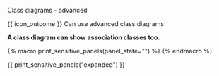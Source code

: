 <span id="title">Class diagrams - advanced</span>

<span id="prereqs"><panel src="../classDiagramsIntermediate/unit-inElsewhere-asFlat.md" boilerplate header="%%{{ icon_prereq }} Design → Modeling → Class Diagrams (Intermediate)%%" popup-url="{{ baseUrl }}/modeling/modelingStructures/classDiagramsIntermediate" /></span>

<span id="outcomes">{{ icon_outcome }} Can use advanced class diagrams</span>

<div id="body">

**A class diagram can show association classes too.**

<panel type="seamless" src="../../../oop/associations/associationClasses/unit-inElsewhere-asFlat.md#main" boilerplate header="{{ icon_prereq }} OOP → Associations → Association Classes" alt="{{ icon_prereq }} OOP/AssociationClasses" expanded />
{% macro print_sensitive_panels(panel_state="") %}
<panel type="seamless" src="../../../uml/classDiagrams/associationClasses/what/unit-inElsewhere-asFlat.md#main" boilerplate header="{{ icon_prereq }} UML → Class Diagrams → Association Classes → What" alt="{{ icon_prereq }} UML/AssociationsClasses" {{ panel_state }} />
{% endmacro %}

{{ print_sensitive_panels("expanded") }}


</div>

<div id="extras">
<include src="exercisesPanel.md" boilerplate/>
</div>
